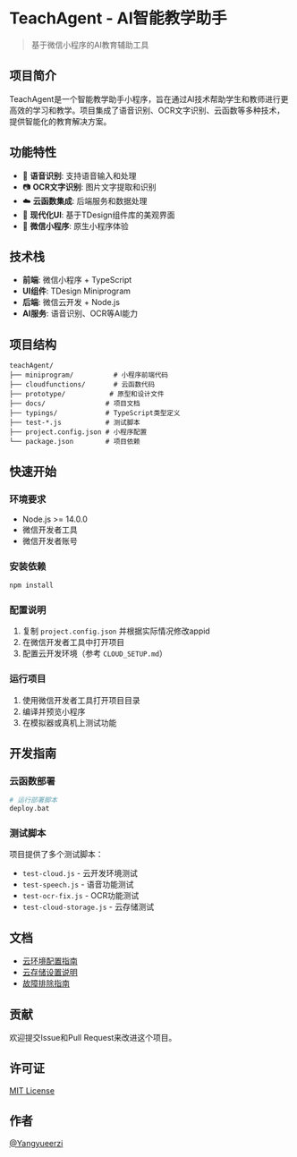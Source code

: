 # TeachAgent - AI智能教学助手

> 基于微信小程序的AI教育辅助工具

## 项目简介

TeachAgent是一个智能教学助手小程序，旨在通过AI技术帮助学生和教师进行更高效的学习和教学。项目集成了语音识别、OCR文字识别、云函数等多种技术，提供智能化的教育解决方案。

## 功能特性

- 🎤 **语音识别**: 支持语音输入和处理
- 📷 **OCR文字识别**: 图片文字提取和识别
- ☁️ **云函数集成**: 后端服务和数据处理
- 🎨 **现代化UI**: 基于TDesign组件库的美观界面
- 📱 **微信小程序**: 原生小程序体验

## 技术栈

- **前端**: 微信小程序 + TypeScript
- **UI组件**: TDesign Miniprogram
- **后端**: 微信云开发 + Node.js
- **AI服务**: 语音识别、OCR等AI能力

## 项目结构

```
teachAgent/
├── miniprogram/          # 小程序前端代码
├── cloudfunctions/       # 云函数代码
├── prototype/           # 原型和设计文件
├── docs/               # 项目文档
├── typings/            # TypeScript类型定义
├── test-*.js           # 测试脚本
├── project.config.json # 小程序配置
└── package.json        # 项目依赖
```

## 快速开始

### 环境要求

- Node.js >= 14.0.0
- 微信开发者工具
- 微信开发者账号

### 安装依赖

```bash
npm install
```

### 配置说明

1. 复制 `project.config.json` 并根据实际情况修改appid
2. 在微信开发者工具中打开项目
3. 配置云开发环境（参考 `CLOUD_SETUP.md`）

### 运行项目

1. 使用微信开发者工具打开项目目录
2. 编译并预览小程序
3. 在模拟器或真机上测试功能

## 开发指南

### 云函数部署

```bash
# 运行部署脚本
deploy.bat
```

### 测试脚本

项目提供了多个测试脚本：

- `test-cloud.js` - 云开发环境测试
- `test-speech.js` - 语音功能测试  
- `test-ocr-fix.js` - OCR功能测试
- `test-cloud-storage.js` - 云存储测试

## 文档

- [云环境配置指南](CLOUD_SETUP.md)
- [云存储设置说明](CLOUD_STORAGE_SETUP.md)
- [故障排除指南](TROUBLESHOOTING.md)

## 贡献

欢迎提交Issue和Pull Request来改进这个项目。

## 许可证

[MIT License](LICENSE)

## 作者

[@Yangyueerzi](https://github.com/Yangyueerzi) 